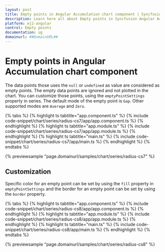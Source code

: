 ```yaml
---
layout: post
title: Empty points in Angular Accumulation chart component | Syncfusion
description: Learn here all about Empty points in Syncfusion Angular Accumulation chart component of Syncfusion Essential JS 2 and more.
platform: ej2-angular
control: Empty points 
documentation: ug
domainurl: ##DomainURL##
---
```


# Empty points in Angular Accumulation chart component

The data points those uses the `null` or `undefined` as value are considered as empty points. The empty data points are ignored and not plotted in the chart. You can customize those points, using the `emptyPointSettings` property in series. The default mode of the empty point is `Gap`. Other supported modes are `Average` and `Zero`.

{% tabs %}
{% highlight ts tabtitle="app.component.ts" %}
{% include code-snippet/chart/series/radius-cs7/app/app.component.ts %}
{% endhighlight %}
{% highlight ts tabtitle="app.module.ts" %}
{% include code-snippet/chart/series/radius-cs7/app/app.module.ts %}
{% endhighlight %}
{% highlight ts tabtitle="main.ts" %}
{% include code-snippet/chart/series/radius-cs7/app/main.ts %}
{% endhighlight %}
{% endtabs %}
  
{% previewsample "page.domainurl/samples/chart/series/radius-cs7" %}

## Customization

Specific color for an empty point can be set by using the `fill` property in `emptyPointSettings` and the
border for an empty point can be set by using the `border` property.

{% tabs %}
{% highlight ts tabtitle="app.component.ts" %}
{% include code-snippet/chart/series/radius-cs8/app/app.component.ts %}
{% endhighlight %}
{% highlight ts tabtitle="app.module.ts" %}
{% include code-snippet/chart/series/radius-cs8/app/app.module.ts %}
{% endhighlight %}
{% highlight ts tabtitle="main.ts" %}
{% include code-snippet/chart/series/radius-cs8/app/main.ts %}
{% endhighlight %}
{% endtabs %}
  
{% previewsample "page.domainurl/samples/chart/series/radius-cs8" %}